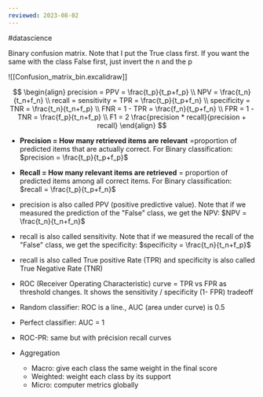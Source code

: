 ```yaml
---
reviewed: 2023-08-02
---
```


#datascience

Binary confusion matrix. Note that I put the True class first. If you want the same with the class False first, just invert the n and the p

![[Confusion_matrix_bin.excalidraw]]

$$
\begin{align}
precision = PPV = \frac{t_p}{t_p+f_p} \\
NPV = \frac{t_n}{t_n+f_n} \\
recall = sensitivity = TPR = \frac{t_p}{t_p+f_n} \\
specificity = TNR = \frac{t_n}{t_n+f_p} \\
FNR = 1 - TPR = \frac{f_n}{t_p+f_n} \\
FPR = 1 - TNR = \frac{f_p}{t_n+f_p} \\
F1 = 2 \frac{precision * recall}{precision + recall}
\end{align}
$$

- **Precision = How many retrieved items are relevant** =proportion of predicted items that are actually correct. For Binary classification: $precision = \frac{t_p}{t_p+f_p}$
- **Recall = How many relevant items are retrieved** = proportion of predicted items among all correct items. For Binary classification: $recall = \frac{t_p}{t_p+f_n}$

- precision is also called PPV (positive predictive value). Note that if we measured the prediction of the "False" class, we get the NPV: $NPV = \frac{t_n}{t_n+f_n}$
- recall is also called sensitivity. Note that if we measured the recall of the "False" class, we get the specificity: $specificity = \frac{t_n}{t_n+f_p}$
- recall is also called True positive Rate (TPR) and specificity is also called True Negative Rate (TNR)

- ROC (Receiver Operating Characteristic) curve = TPR vs FPR as threshold changes. It shows the sensitivity / specificity (1- FPR) tradeoff
- Random classifier: ROC is a line., AUC (area under curve) is 0.5
- Perfect classifier: AUC = 1

- ROC-PR: same but with précision recall curves

- Aggregation
  - Macro: give each class the same weight in the final score
  - Weighted: weight each class by its support
  - Micro: computer metrics globally
